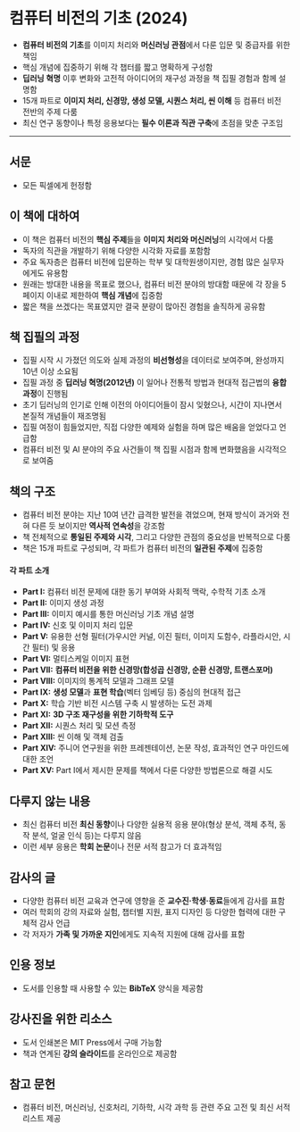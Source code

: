 # 컴퓨터 비전의 기초 (2024)


* **컴퓨터 비전의 기초**를 이미지 처리와 **머신러닝 관점**에서 다룬 입문 및 중급자를 위한 책임
* 핵심 개념에 집중하기 위해 각 챕터를 짧고 명확하게 구성함
* **딥러닝 혁명** 이후 변화와 고전적 아이디어의 재구성 과정을 책 집필 경험과 함께 설명함
* 15개 파트로 **이미지 처리, 신경망, 생성 모델, 시퀀스 처리, 씬 이해** 등 컴퓨터 비전 전반의 주제 다룸
* 최신 연구 동향이나 특정 응용보다는 **필수 이론과 직관 구축**에 초점을 맞춘 구조임

---

서문
--

* 모든 픽셀에게 헌정함

이 책에 대하여
--------

* 이 책은 컴퓨터 비전의 **핵심 주제**들을 **이미지 처리와 머신러닝**의 시각에서 다룸
* 독자의 직관을 개발하기 위해 다양한 시각화 자료를 포함함
* 주요 독자층은 컴퓨터 비전에 입문하는 학부 및 대학원생이지만, 경험 많은 실무자에게도 유용함
* 원래는 방대한 내용을 목표로 했으나, 컴퓨터 비전 분야의 방대함 때문에 각 장을 5페이지 이내로 제한하여 **핵심 개념**에 집중함
* 짧은 책을 쓰겠다는 목표였지만 결국 분량이 많아진 경험을 솔직하게 공유함

책 집필의 과정
--------

* 집필 시작 시 가졌던 의도와 실제 과정의 **비선형성**을 데이터로 보여주며, 완성까지 10년 이상 소요됨
* 집필 과정 중 **딥러닝 혁명(2012년)** 이 일어나 전통적 방법과 현대적 접근법의 **융합 과정**이 진행됨
* 초기 딥러닝의 인기로 인해 이전의 아이디어들이 잠시 잊혔으나, 시간이 지나면서 본질적 개념들이 재조명됨
* 집필 여정이 힘들었지만, 직접 다양한 예제와 실험을 하며 많은 배움을 얻었다고 언급함
* 컴퓨터 비전 및 AI 분야의 주요 사건들이 책 집필 시점과 함께 변화했음을 시각적으로 보여줌

책의 구조
-----

* 컴퓨터 비전 분야는 지난 10여 년간 급격한 발전을 겪었으며, 현재 방식이 과거와 전혀 다른 듯 보이지만 **역사적 연속성**을 강조함
* 책 전체적으로 **통일된 주제와 시각**, 그리고 다양한 관점의 중요성을 반복적으로 다룸
* 책은 15개 파트로 구성되며, 각 파트가 컴퓨터 비전의 **일관된 주제**에 집중함

#### 각 파트 소개

* **Part I:** 컴퓨터 비전 문제에 대한 동기 부여와 사회적 맥락, 수학적 기초 소개
* **Part II:** 이미지 생성 과정
* **Part III:** 이미지 예시를 통한 머신러닝 기초 개념 설명
* **Part IV:** 신호 및 이미지 처리 입문
* **Part V:** 유용한 선형 필터(가우시안 커널, 이진 필터, 이미지 도함수, 라플라시안, 시간 필터) 및 응용
* **Part VI:** 멀티스케일 이미지 표현
* **Part VII:** **컴퓨터 비전을 위한 신경망(합성곱 신경망, 순환 신경망, 트랜스포머)**
* **Part VIII:** 이미지의 통계적 모델과 그래프 모델
* **Part IX:** **생성 모델**과 **표현 학습**(벡터 임베딩 등) 중심의 현대적 접근
* **Part X:** 학습 기반 비전 시스템 구축 시 발생하는 도전 과제
* **Part XI:** **3D 구조 재구성을 위한 기하학적 도구**
* **Part XII:** 시퀀스 처리 및 모션 측정
* **Part XIII:** 씬 이해 및 객체 검출
* **Part XIV:** 주니어 연구원을 위한 프레젠테이션, 논문 작성, 효과적인 연구 마인드에 대한 조언
* **Part XV:** Part I에서 제시한 문제를 책에서 다룬 다양한 방법론으로 해결 시도

다루지 않는 내용
---------

* 최신 컴퓨터 비전 **최신 동향**이나 다양한 실용적 응용 분야(형상 분석, 객체 추적, 동작 분석, 얼굴 인식 등)는 다루지 않음
* 이런 세부 응용은 **학회 논문**이나 전문 서적 참고가 더 효과적임

감사의 글
-----

* 다양한 컴퓨터 비전 교육과 연구에 영향을 준 **교수진·학생·동료**들에게 감사를 표함
* 여러 학회의 강의 자료와 실험, 챕터별 지원, 표지 디자인 등 다양한 협력에 대한 구체적 감사 언급
* 각 저자가 **가족 및 가까운 지인**에게도 지속적 지원에 대해 감사를 표함

인용 정보
-----

* 도서를 인용할 때 사용할 수 있는 **BibTeX** 양식을 제공함

강사진을 위한 리소스
-----------

* 도서 인쇄본은 MIT Press에서 구매 가능함
* 책과 연계된 **강의 슬라이드**를 온라인으로 제공함

참고 문헌
-----

* 컴퓨터 비전, 머신러닝, 신호처리, 기하학, 시각 과학 등 관련 주요 고전 및 최신 서적 리스트 제공
